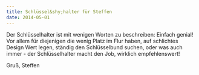 ```yaml
---
title: Schlüssel&shy;halter für Steffen
date: 2014-05-01
---
```


Der Schlüsselhalter ist mit wenigen Worten zu beschreiben: 
Einfach genial! Vor allem für diejenigen die wenig Platz im Flur haben, 
auf schlichtes Design Wert legen, ständig den Schlüsselbund suchen, 
oder was auch immer - der Schlüsselhalter macht den Job, wirklich empfehlenswert!

Gruß, Steffen